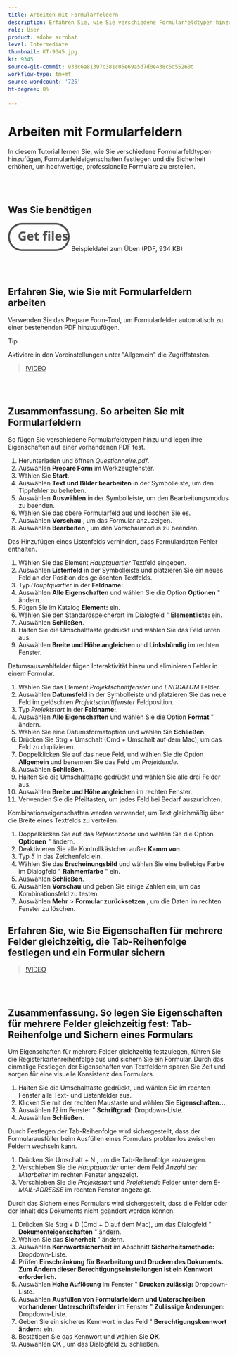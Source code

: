 ```yaml
---
title: Arbeiten mit Formularfeldern
description: Erfahren Sie, wie Sie verschiedene Formularfeldtypen hinzufügen, Formularfeldeigenschaften festlegen und die Sicherheit erhöhen, um hochwertige, professionelle Formulare zu erstellen
role: User
product: adobe acrobat
level: Intermediate
thumbnail: KT-9345.jpg
kt: 9345
source-git-commit: 933c6a81397c381c05e69a5d7d0e438c6d55260d
workflow-type: tm+mt
source-wordcount: '725'
ht-degree: 0%

---
```


# Arbeiten mit Formularfeldern

In diesem Tutorial lernen Sie, wie Sie verschiedene Formularfeldtypen hinzufügen, Formularfeldeigenschaften festlegen und die Sicherheit erhöhen, um hochwertige, professionelle Formulare zu erstellen.

<br> 

## Was Sie benötigen

[![Datei abrufen](../assets/Getfiles.svg)](../assets/Questionnaire.pdf)
Beispieldatei zum Üben (PDF, 934 KB)

<br> 

## Erfahren Sie, wie Sie mit Formularfeldern arbeiten

Verwenden Sie das Prepare Form-Tool, um Formularfelder automatisch zu einer bestehenden PDF hinzuzufügen.

>[!TIP]
>
>Aktiviere in den Voreinstellungen unter &quot;Allgemein&quot; die Zugriffstasten.

>[!VIDEO](https://video.tv.adobe.com/v/340084?hidetitle=true)

<br> 

## Zusammenfassung. So arbeiten Sie mit Formularfeldern

So fügen Sie verschiedene Formularfeldtypen hinzu und legen ihre Eigenschaften auf einer vorhandenen PDF fest.

1. Herunterladen und öffnen *Questionnaire.pdf*.
1. Auswählen **Prepare Form** im Werkzeugfenster.
1. Wählen Sie **Start**.
1. Auswählen **Text und Bilder bearbeiten** in der Symbolleiste, um den Tippfehler zu beheben.
1. Auswählen **Auswählen** in der Symbolleiste, um den Bearbeitungsmodus zu beenden.
1. Wählen Sie das obere Formularfeld aus und löschen Sie es.
1. Auswählen **Vorschau** , um das Formular anzuzeigen.
1. Auswählen **Bearbeiten** , um den Vorschaumodus zu beenden.

Das Hinzufügen eines Listenfelds verhindert, dass Formulardaten Fehler enthalten.

1. Wählen Sie das Element *Hauptquartier* Textfeld eingeben.
1. Auswählen **Listenfeld** in der Symbolleiste und platzieren Sie ein neues Feld an der Position des gelöschten Textfelds.
1. Typ *Hauptquartier* in der **Feldname:**.
1. Auswählen **Alle Eigenschaften** und wählen Sie die Option **Optionen** &quot; ändern.
1. Fügen Sie im Katalog **Element:** ein.
1. Wählen Sie den Standardspeicherort im Dialogfeld &quot; **Elementliste:** ein.
1. Auswählen **Schließen**.
1. Halten Sie die Umschalttaste gedrückt und wählen Sie das Feld unten aus.
1. Auswählen **Breite und Höhe angleichen** und **Linksbündig** im rechten Fenster.

Datumsauswahlfelder fügen Interaktivität hinzu und eliminieren Fehler in einem Formular.

1. Wählen Sie das Element *Projektschnittfenster* und *ENDDATUM* Felder.
1. Auswählen **Datumsfeld** in der Symbolleiste und platzieren Sie das neue Feld im gelöschten *Projektschnittfenster* Feldposition.
1. Typ *Projektstart* in der **Feldname:**.
1. Auswählen **Alle Eigenschaften** und wählen Sie die Option **Format** &quot; ändern.
1. Wählen Sie eine Datumsformatoption und wählen Sie **Schließen**.
1. Drücken Sie Strg + Umschalt (Cmd + Umschalt auf dem Mac), um das Feld zu duplizieren.
1. Doppelklicken Sie auf das neue Feld, und wählen Sie die Option **Allgemein** und benennen Sie das Feld um *Projektende*.
1. Auswählen **Schließen**.
1. Halten Sie die Umschalttaste gedrückt und wählen Sie alle drei Felder aus.
1. Auswählen **Breite und Höhe angleichen** im rechten Fenster.
1. Verwenden Sie die Pfeiltasten, um jedes Feld bei Bedarf auszurichten.

Kombinationseigenschaften werden verwendet, um Text gleichmäßig über die Breite eines Textfelds zu verteilen.

1. Doppelklicken Sie auf das *Referenzcode* und wählen Sie die Option **Optionen** &quot; ändern.
1. Deaktivieren Sie alle Kontrollkästchen außer **Kamm von**.
1. Typ *5* in das Zeichenfeld ein.
1. Wählen Sie das **Erscheinungsbild** und wählen Sie eine beliebige Farbe im Dialogfeld &quot; **Rahmenfarbe** &quot; ein.
1. Auswählen **Schließen**.
1. Auswählen **Vorschau** und geben Sie einige Zahlen ein, um das Kombinationsfeld zu testen.
1. Auswählen **Mehr** > **Formular zurücksetzen** , um die Daten im rechten Fenster zu löschen.

## Erfahren Sie, wie Sie Eigenschaften für mehrere Felder gleichzeitig, die Tab-Reihenfolge festlegen und ein Formular sichern

>[!VIDEO](https://video.tv.adobe.com/v/340096?hidetitle=true)

<br> 

## Zusammenfassung. So legen Sie Eigenschaften für mehrere Felder gleichzeitig fest: Tab-Reihenfolge und Sichern eines Formulars

Um Eigenschaften für mehrere Felder gleichzeitig festzulegen, führen Sie die Registerkartenreihenfolge aus und sichern Sie ein Formular. Durch das einmalige Festlegen der Eigenschaften von Textfeldern sparen Sie Zeit und sorgen für eine visuelle Konsistenz des Formulars.

1. Halten Sie die Umschalttaste gedrückt, und wählen Sie im rechten Fenster alle Text- und Listenfelder aus.
1. Klicken Sie mit der rechten Maustaste und wählen Sie **Eigenschaften...**.
1. Auswählen *12* im Fenster &quot; **Schriftgrad:** Dropdown-Liste.
1. Auswählen **Schließen**.

Durch Festlegen der Tab-Reihenfolge wird sichergestellt, dass der Formularausfüller beim Ausfüllen eines Formulars problemlos zwischen Feldern wechseln kann.

1. Drücken Sie Umschalt + N , um die Tab-Reihenfolge anzuzeigen.
1. Verschieben Sie die *Hauptquartier* unter dem Feld *Anzahl der Mitarbeiter* im rechten Fenster angezeigt.
1. Verschieben Sie die *Projektstart* und *Projektende* Felder unter dem *E-MAIL-ADRESSE* im rechten Fenster angezeigt.

Durch das Sichern eines Formulars wird sichergestellt, dass die Felder oder der Inhalt des Dokuments nicht geändert werden können.

1. Drücken Sie Strg + D (Cmd + D auf dem Mac), um das Dialogfeld &quot; **Dokumenteigenschaften** &quot; ändern.
1. Wählen Sie das **Sicherheit** &quot; ändern.
1. Auswählen **Kennwortsicherheit** im Abschnitt **Sicherheitsmethode:** Dropdown-Liste.
1. Prüfen **Einschränkung für Bearbeitung und Drucken des Dokuments. Zum Ändern dieser Berechtigungseinstellungen ist ein Kennwort erforderlich.**
1. Auswählen **Hohe Auflösung** im Fenster &quot; **Drucken zulässig:** Dropdown-Liste.
1. Auswählen **Ausfüllen von Formularfeldern und Unterschreiben vorhandener Unterschriftsfelder** im Fenster &quot; **Zulässige Änderungen:** Dropdown-Liste.
1. Geben Sie ein sicheres Kennwort in das Feld &quot; **Berechtigungskennwort ändern:** ein.
1. Bestätigen Sie das Kennwort und wählen Sie **OK**.
1. Auswählen **OK** , um das Dialogfeld zu schließen.